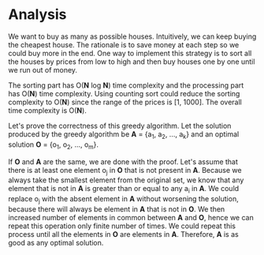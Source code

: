 # Analysis

We want to buy as many as possible houses. Intuitively, we can keep buying the cheapest house. The rationale is to save money at each step so we could buy more in the end. One way to implement this strategy is to sort all the houses by prices from low to high and then buy houses one by one until we run out of money.

The sorting part has O(**N** log **N**) time complexity and the processing part has O(**N**) time complexity. Using counting sort could reduce the sorting complexity to O(**N**) since the range of the prices is [1, 1000]. The overall time complexity is O(**N**).

Let's prove the correctness of this greedy algorithm. Let the solution produced by the greedy algorithm be **A** = {a<sub>1</sub>, a<sub>2</sub>, ..., a<sub>k</sub>} and an optimal solution **O** = {o<sub>1</sub>, o<sub>2</sub>, ..., o<sub>m</sub>}.

If **O** and **A** are the same, we are done with the proof. Let's assume that there is at least one element o<sub>j</sub> in **O** that is not present in **A**. Because we always take the smallest element from the original set, we know that any element that is not in **A** is greater than or equal to any a<sub>i</sub> in **A**. We could replace o<sub>j</sub> with the absent element in **A** without worsening the solution, because there will always be element in **A** that is not in **O**. We then increased number of elements in common between **A** and **O**, hence we can repeat this operation only finite number of times. We could repeat this process until all the elements in **O** are elements in **A**. Therefore, **A** is as good as any optimal solution.
